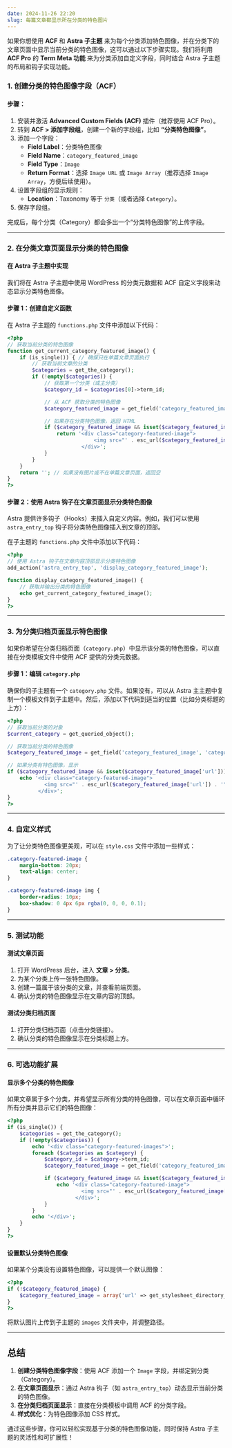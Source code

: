 ```yaml
---
date: 2024-11-26 22:20
slug: 每篇文章都显示所在分类的特色图片
---
```




如果你想使用 **ACF** 和 **Astra 子主题** 来为每个分类添加特色图像，并在分类下的文章页面中显示当前分类的特色图像，这可以通过以下步骤实现。我们将利用 **ACF Pro** 的 **Term Meta 功能** 来为分类添加自定义字段，同时结合 Astra 子主题的布局和钩子实现功能。

<!-- truncate -->

### **1. 创建分类的特色图像字段（ACF）**

#### **步骤：**
1. 安装并激活 **Advanced Custom Fields (ACF)** 插件（推荐使用 ACF Pro）。
2. 转到 **ACF > 添加字段组**，创建一个新的字段组，比如 **“分类特色图像”**。
3. 添加一个字段：
   - **Field Label**：分类特色图像
   - **Field Name**：`category_featured_image`
   - **Field Type**：`Image`
   - **Return Format**：选择 `Image URL` 或 `Image Array`（推荐选择 `Image Array`，方便后续使用）。
4. 设置字段组的显示规则：
   - **Location**：Taxonomy 等于 `分类`（或者选择 `Category`）。
5. 保存字段组。

完成后，每个分类（Category）都会多出一个“分类特色图像”的上传字段。

---

### **2. 在分类文章页面显示分类的特色图像**

#### **在 Astra 子主题中实现**
我们将在 Astra 子主题中使用 WordPress 的分类元数据和 ACF 自定义字段来动态显示分类特色图像。

#### **步骤 1：创建自定义函数**
在 Astra 子主题的 `functions.php` 文件中添加以下代码：

```php
<?php
// 获取当前分类的特色图像
function get_current_category_featured_image() {
    if (is_single()) { // 确保只在单篇文章页面执行
        // 获取当前文章的分类
        $categories = get_the_category();
        if (!empty($categories)) {
            // 获取第一个分类（或主分类）
            $category_id = $categories[0]->term_id;

            // 从 ACF 获取分类的特色图像
            $category_featured_image = get_field('category_featured_image', 'category_' . $category_id);

            // 如果存在分类特色图像，返回 HTML
            if ($category_featured_image && isset($category_featured_image['url'])) {
                return '<div class="category-featured-image">
                            <img src="' . esc_url($category_featured_image['url']) . '" alt="' . esc_attr($categories[0]->name) . '" style="width: 100%; max-width: 800px; height: auto;">
                        </div>';
            }
        }
    }
    return ''; // 如果没有图片或不在单篇文章页面，返回空
}
?>
```

#### **步骤 2：使用 Astra 钩子在文章页面显示分类特色图像**
Astra 提供许多钩子（Hooks）来插入自定义内容。例如，我们可以使用 `astra_entry_top` 钩子将分类特色图像插入到文章的顶部。

在子主题的 `functions.php` 文件中添加以下代码：

```php
<?php
// 使用 Astra 钩子在文章内容顶部显示分类特色图像
add_action('astra_entry_top', 'display_category_featured_image');

function display_category_featured_image() {
    // 获取并输出分类的特色图像
    echo get_current_category_featured_image();
}
?>
```

---

### **3. 为分类归档页面显示特色图像**

如果你希望在分类归档页面（`category.php`）中显示该分类的特色图像，可以直接在分类模板文件中使用 ACF 提供的分类元数据。

#### **步骤 1：编辑 `category.php`**
确保你的子主题有一个 `category.php` 文件。如果没有，可以从 Astra 主主题中复制一个模板文件到子主题中。然后，添加以下代码到适当的位置（比如分类标题的上方）：

```php
<?php
// 获取当前分类的对象
$current_category = get_queried_object();

// 获取当前分类的特色图像
$category_featured_image = get_field('category_featured_image', 'category_' . $current_category->term_id);

// 如果分类有特色图像，显示
if ($category_featured_image && isset($category_featured_image['url'])) {
    echo '<div class="category-featured-image">
            <img src="' . esc_url($category_featured_image['url']) . '" alt="' . esc_attr($current_category->name) . '" style="width: 100%; max-width: 800px; height: auto;">
          </div>';
}
?>
```

---

### **4. 自定义样式**

为了让分类特色图像更美观，可以在 `style.css` 文件中添加一些样式：

```css
.category-featured-image {
    margin-bottom: 20px;
    text-align: center;
}

.category-featured-image img {
    border-radius: 10px;
    box-shadow: 0 4px 6px rgba(0, 0, 0, 0.1);
}
```

---

### **5. 测试功能**

#### **测试文章页面**
1. 打开 WordPress 后台，进入 **文章 > 分类**。
2. 为某个分类上传一张特色图像。
3. 创建一篇属于该分类的文章，并查看前端页面。
4. 确认分类的特色图像显示在文章内容的顶部。

#### **测试分类归档页面**
1. 打开分类归档页面（点击分类链接）。
2. 确认分类的特色图像显示在分类标题上方。

---

### **6. 可选功能扩展**

#### **显示多个分类的特色图像**
如果文章属于多个分类，并希望显示所有分类的特色图像，可以在文章页面中循环所有分类并显示它们的特色图像：

```php
<?php
if (is_single()) {
    $categories = get_the_category();
    if (!empty($categories)) {
        echo '<div class="category-featured-images">';
        foreach ($categories as $category) {
            $category_id = $category->term_id;
            $category_featured_image = get_field('category_featured_image', 'category_' . $category_id);

            if ($category_featured_image && isset($category_featured_image['url'])) {
                echo '<div class="category-featured-image">
                        <img src="' . esc_url($category_featured_image['url']) . '" alt="' . esc_attr($category->name) . '" style="width: 100%; max-width: 800px; height: auto;">
                      </div>';
            }
        }
        echo '</div>';
    }
}
?>
```

#### **设置默认分类特色图像**
如果某个分类没有设置特色图像，可以提供一个默认图像：

```php
<?php
if (!$category_featured_image) {
    $category_featured_image = array('url' => get_stylesheet_directory_uri() . '/images/default-category.jpg'); // 默认图片路径
}
?>
```

将默认图片上传到子主题的 `images` 文件夹中，并调整路径。

---

## **总结**

1. **创建分类特色图像字段**：使用 ACF 添加一个 `Image` 字段，并绑定到分类（Category）。
2. **在文章页面显示**：通过 Astra 钩子（如 `astra_entry_top`）动态显示当前分类的特色图像。
3. **在分类归档页面显示**：直接在分类模板中调用 ACF 的分类字段。
4. **样式优化**：为特色图像添加 CSS 样式。

通过这些步骤，你可以轻松实现基于分类的特色图像功能，同时保持 Astra 子主题的灵活性和可扩展性！
